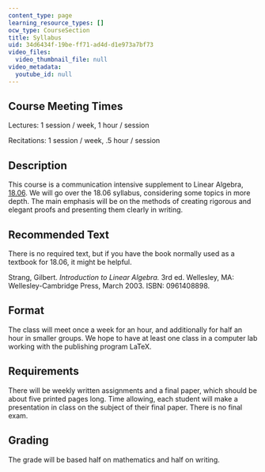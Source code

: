 ```yaml
---
content_type: page
learning_resource_types: []
ocw_type: CourseSection
title: Syllabus
uid: 34d6434f-19be-ff71-ad4d-d1e973a7bf73
video_files:
  video_thumbnail_file: null
video_metadata:
  youtube_id: null
---
```


Course Meeting Times
--------------------

Lectures: 1 session / week, 1 hour / session

Recitations: 1 session / week, .5 hour / session

Description
-----------

This course is a communication intensive supplement to Linear Algebra, [18.06](/courses/18-06-linear-algebra-spring-2005). We will go over the 18.06 syllabus, considering some topics in more depth. The main emphasis will be on the methods of creating rigorous and elegant proofs and presenting them clearly in writing.

Recommended Text
----------------

There is no required text, but if you have the book normally used as a textbook for 18.06, it might be helpful.

Strang, Gilbert. _Introduction to Linear Algebra._ 3rd ed. Wellesley, MA: Wellesley-Cambridge Press, March 2003. ISBN: 0961408898.

Format
------

The class will meet once a week for an hour, and additionally for half an hour in smaller groups. We hope to have at least one class in a computer lab working with the publishing program LaTeX.

Requirements
------------

There will be weekly written assignments and a final paper, which should be about five printed pages long. Time allowing, each student will make a presentation in class on the subject of their final paper. There is no final exam.

Grading
-------

The grade will be based half on mathematics and half on writing.